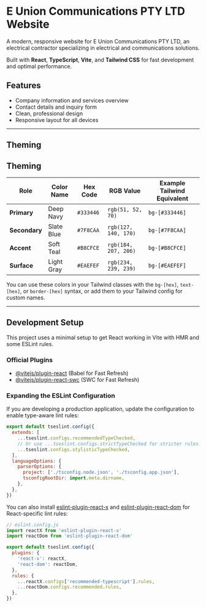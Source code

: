 # E Union Communications PTY LTD Website

A modern, responsive website for E Union Communications PTY LTD, an electrical contractor specializing in electrical and communications solutions.

Built with **React**, **TypeScript**, **Vite**, and **Tailwind CSS** for fast development and optimal performance.

## Features

- Company information and services overview
- Contact details and inquiry form
- Clean, professional design
- Responsive layout for all devices

---

## Theming

## Theming

| Role             | Color Name      | Hex Code    | RGB Value             | Example Tailwind Equivalent |
| ---------------- | -------------- | ----------- | --------------------- | -------------------------- |
| **Primary**      | Deep Navy      | `#333446`   | `rgb(51, 52, 70)`     | `bg-[#333446]`             |
| **Secondary**    | Slate Blue     | `#7F8CAA`   | `rgb(127, 140, 170)`  | `bg-[#7F8CAA]`             |
| **Accent**       | Soft Teal      | `#B8CFCE`   | `rgb(184, 207, 206)`  | `bg-[#B8CFCE]`             |
| **Surface**      | Light Gray     | `#EAEFEF`   | `rgb(234, 239, 239)`  | `bg-[#EAEFEF]`             |

You can use these colors in your Tailwind classes with the `bg-[hex]`, `text-[hex]`, or `border-[hex]` syntax, or add them to your Tailwind config for custom names.

---

## Development Setup

This project uses a minimal setup to get React working in Vite with HMR and some ESLint rules.

### Official Plugins

- [@vitejs/plugin-react](https://github.com/vitejs/vite-plugin-react/blob/main/packages/plugin-react) (Babel for Fast Refresh)
- [@vitejs/plugin-react-swc](https://github.com/vitejs/vite-plugin-react/blob/main/packages/plugin-react-swc) (SWC for Fast Refresh)

### Expanding the ESLint Configuration

If you are developing a production application, update the configuration to enable type-aware lint rules:

```js
export default tseslint.config({
  extends: [
    ...tseslint.configs.recommendedTypeChecked,
    // Or use ...tseslint.configs.strictTypeChecked for stricter rules
    ...tseslint.configs.stylisticTypeChecked,
  ],
  languageOptions: {
    parserOptions: {
      project: ['./tsconfig.node.json', './tsconfig.app.json'],
      tsconfigRootDir: import.meta.dirname,
    },
  },
})
```

You can also install [eslint-plugin-react-x](https://github.com/Rel1cx/eslint-react/tree/main/packages/plugins/eslint-plugin-react-x) and [eslint-plugin-react-dom](https://github.com/Rel1cx/eslint-react/tree/main/packages/plugins/eslint-plugin-react-dom) for React-specific lint rules:

```js
// eslint.config.js
import reactX from 'eslint-plugin-react-x'
import reactDom from 'eslint-plugin-react-dom'

export default tseslint.config({
  plugins: {
    'react-x': reactX,
    'react-dom': reactDom,
  },
  rules: {
    ...reactX.configs['recommended-typescript'].rules,
    ...reactDom.configs.recommended.rules,
  },
})
```
